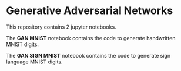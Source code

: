 # Generative Adversarial Networks

This repository contains 2 jupyter notebooks.

The **GAN MNIST** notebook contains the code to generate handwritten MNIST digits.

The **GAN SIGN MNIST** notebook contains the code to generate sign language MNIST digits.
